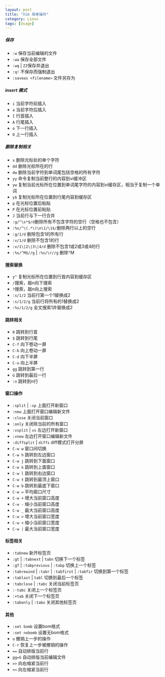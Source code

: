 ```yaml
---
layout: post
title: "Vim 简单操作"
category: Linux
tags: [Usage]
---
```


##### 保存

- `:w` 保存当前编辑的文件
- `:wa` 保存全部文件
- `:wq` \| `ZZ`保存并退出
- `:q!` 不保存而强制退出
- `:saveas <filename>` 文件另存为

##### insert 模式

- `i` 当前字符前插入
- `a` 当前字符后插入
- `I` 行首插入
- `A` 行尾插入
- `o` 下一行插入
- `O` 上一行插入

<!-- more -->

##### 删除复制相关

- `x` 删除光标处的单个字符
- `dd` 删除光标所在的行
- `dw` 删除当前字符到单词尾包括空格的所有字符
- `yy` 命令复制当前整行的内容到vi缓冲区
- `yw` 复制当前光标所在位置到单词尾字符的内容到vi缓存区，相当于复制一个单词
- `y$` 复制光标所在位置到行尾内容到缓存区
- `p` 在光标位置后粘贴
- `P` 在光标位置前粘贴
- `J` 当前行与下一行合并
- `:g/^\s*$/d`删除所有不包含字符的空行（空格也不包含）
- `:%s/^\(.*\)\n\1/\1$/`删除两行以上的空行
- `:g/1/d` 删除包含1的所有行
- `:v/1/d` 删除不包含1的行
- `:v/1\|2\|3\|4/d` 删除不包含1或2或3或4的行
- `:%s/^M$//g` \| `:%s/\r//g` 删除^M

#### 搜索替换

- `y^` 复制光标所在位置到行首内容到缓存区
- `/`搜索，敲n向下搜索
- `?`搜索，敲n向上搜索
- `:s/1/2` 当前行第一个1替换成2
- `:s/1/2/g` 当前行将所有的1替换成2
- `:%s/1/2/g` 全文搜索1并替换成2

#### 跳转相关

- `0` 跳转到行首
- `$` 跳转到行尾
- `C-f` 向下卷动一屏
- `C-b` 向上卷动一屏
- `C-d` 向下半屏
- `C-u` 向上半屏
- `gg` 跳转到第一行
- `G` 跳转到最后一行
- `:n` 跳转到n行

#### 窗口操作

- `:split` \| `:sp` 上面打开新窗口
- `:new` 上面打开窗口编辑新文件
- `:close` 关闭当前窗口
- `:only` 关闭除当前的所有窗口
- `:vsplit` \| `vs` 左边打开新窗口
- `:vnew` 左边打开窗口编辑新文件
- `:diffsplit` \| `diffs` diff模式打开分屏
- `C-w w` 窗口间切换
- `C-w h` 跳转到左边窗口
- `C-w j` 跳转到下面窗口
- `C-w k` 跳转到上面窗口
- `C-w l` 跳转到右边窗口
- `C-w t` 跳转到最顶上窗口
- `C-w b` 跳转到最底下窗口
- `C-w =` 平均窗口尺寸
- `C-w +` 增大当前窗口高度
- `C-w -` 缩小当前窗口高度
- `C-w _` 最大当前窗口高度
- `C-w >` 增大当前窗口宽度
- `C-w <` 缩小当前窗口宽度
- `C-w |` 最大当前窗口宽度

#### 标签相关

- `:tabnew` 新开标签页
- `:gt` \| `:tabnext` \| `tabn` 切换下一个标签
- `:gT` \| `:tabprevious` \| `:tabp` 切换上一个标签
- `:tabrewind` \| `:tabr` \| `:tabfirst` \| `:tabfir` 切换到第一个标签
- `:tablast` \| `tabl` 切换到最后一个标签
- `:tabclose` \| `:tabc` 关闭当前标签页
- `:-tabc` 关闭上一个标签页
- `:+tab` 关闭下一个标签页
- `:tabonly` \| `:tabo` 关闭其他标签页

#### 其他

- `:set bomb` 设置bom格式
- `:set nobomb` 设置无bom格式
- `u` 撤销上一步的操作
- `C-r` 恢复上一步被撤销的操作
- `==` 自动排版当前行
- `gg=G` 自动排版当前编辑文件
- `>>` 向右缩紧当前行
- `<<` 向左缩紧当前行
